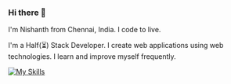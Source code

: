 ### Hi there 👋

I'm Nishanth from Chennai, India.
I code to live.

I'm a Half(⏳) Stack Developer. I create web applications using web technologies. I learn and improve myself frequently.

[![My Skills](https://skillicons.dev/icons?i=html,css,js,react,git,mongodb,figma&theme=dark)](https://skillicons.dev)
